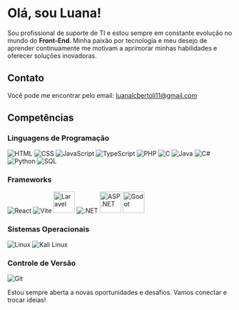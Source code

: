 # Olá, sou Luana!

Sou profissional de suporte de TI e estou sempre em constante evolução no mundo do **Front-End**. Minha paixão por tecnologia e meu desejo de aprender continuamente me motivam a aprimorar minhas habilidades e oferecer soluções inovadoras.

## Contato

Você pode me encontrar pelo email: [luanalcbertoli11@gmail.com](mailto:luanalcbertoli11@gmail.com)

## Competências

### Linguagens de Programação
<p>
    <img src="https://img.icons8.com/color/48/000000/html-5.png" alt="HTML"/>
    <img src="https://img.icons8.com/color/48/000000/css3.png" alt="CSS"/>
    <img src="https://img.icons8.com/color/48/000000/javascript.png" alt="JavaScript"/>
    <img src="https://img.icons8.com/color/48/000000/typescript.png" alt="TypeScript"/>
    <img src="https://img.icons8.com/color/48/000000/php.png" alt="PHP"/>
    <img src="https://img.icons8.com/color/48/000000/c-programming.png" alt="C"/>
    <img src="https://img.icons8.com/color/48/000000/java-coffee-cup-logo.png" alt="Java"/>
    <img src="https://img.icons8.com/color/48/000000/c-sharp-logo.png" alt="C#"/>
    <img src="https://img.icons8.com/color/48/000000/python.png" alt="Python"/>
    <img src="https://img.icons8.com/color/48/000000/sql.png" alt="SQL"/>
</p>

### Frameworks
<p>
    <img src="https://img.icons8.com/color/48/000000/react-native.png" alt="React"/>
    <img src="https://img.icons8.com/color/48/000000/vite.png" alt="Vite"/>
    <img src="https://cdn.jsdelivr.net/gh/devicons/devicon/icons/laravel/laravel-original.svg" alt="Laravel" width="48" height="48"/>
    <img src="https://img.icons8.com/color/48/000000/net-framework.png" alt=".NET"/>
   <img src="https://cdn.jsdelivr.net/gh/devicons/devicon/icons/dot-net/dot-net-plain-wordmark.svg" alt="ASP.NET" width="48" height="48"/>
   <img src="https://cdn.jsdelivr.net/gh/devicons/devicon/icons/godot/godot-original.svg" alt="Godot" width="48" height="48"/>
</p>

### Sistemas Operacionais
<p>
    <img src="https://img.icons8.com/color/48/000000/linux.png" alt="Linux"/>
    <img src="https://img.icons8.com/color/48/000000/kali-linux.png" alt="Kali Linux"/>
</p>

### Controle de Versão
<p>
    <img src="https://img.icons8.com/color/48/000000/git.png" alt="Git"/>
</p>

Estou sempre aberta a novas oportunidades e desafios. Vamos conectar e trocar ideias!
